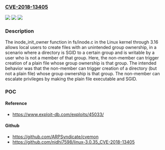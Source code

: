 ### [CVE-2018-13405](https://cve.mitre.org/cgi-bin/cvename.cgi?name=CVE-2018-13405)
![](https://img.shields.io/static/v1?label=Product&message=n%2Fa&color=blue)
![](https://img.shields.io/static/v1?label=Version&message=n%2Fa&color=blue)
![](https://img.shields.io/static/v1?label=Vulnerability&message=n%2Fa&color=brighgreen)

### Description

The inode_init_owner function in fs/inode.c in the Linux kernel through 3.16 allows local users to create files with an unintended group ownership, in a scenario where a directory is SGID to a certain group and is writable by a user who is not a member of that group. Here, the non-member can trigger creation of a plain file whose group ownership is that group. The intended behavior was that the non-member can trigger creation of a directory (but not a plain file) whose group ownership is that group. The non-member can escalate privileges by making the plain file executable and SGID.

### POC

#### Reference
- https://www.exploit-db.com/exploits/45033/

#### Github
- https://github.com/ARPSyndicate/cvemon
- https://github.com/nidhi7598/linux-3.0.35_CVE-2018-13405


